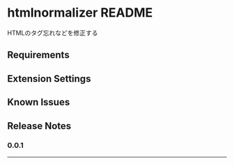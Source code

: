 # htmlnormalizer README

HTMLのタグ忘れなどを修正する

## Requirements

## Extension Settings

## Known Issues

## Release Notes

### 0.0.1

-----------------------------------------------------------------------------------------------------------


